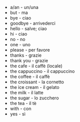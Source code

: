 - a/an - un/una
- but - ma
- bye - ciao
- goodbye - arrivederci
- hello - salve; ciao
- hi - ciao
- no - no
- one - uno
- please - per favore
- thanks - grazie
- thank you - grazie
- the cafe - il caffè (locale)
- the cappuccino - il cappuccino
- the coffee - il caffè
- the croissant - la cornetto
- the ice cream - il gelato
- the milk - il latte
- the sugar - lo zucchero
- the tea - il tè
- with - con
- yes - sì
